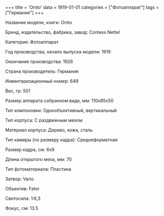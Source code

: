 +++
title = 'Onito'
data = 1919-01-01
categories = ["Фотоаппарат"]
tags = ["Германия"]
+++

Название модели, книги: Onito

Бренд, издательство, фабрика, завод: Contess Nettel

Категория: Фотоаппарат

Год производства, начало выпуска модели: 1919

Окончание производства: 1926

Страна производитель: Германия

Инвентаризационный номер: 649

Вес, гр: 501

Размер аппарата  собранном виде, мм: 110х85х50

Тип компоновки: Однообъективный, вертикальный

Тип корпуса: С раздвижным мехом

Материал корпуса: Дерево, кожа, сталь

Тип камеры (по размеру кадра): Среднеформатная

Размер кадра, см: 6x9

Длина открытого меха, мм: 70

Тип фотоматериала: Пластина

Затвор: Vario

Объектив: Fator

Светосила: 1:6,3

Фокус, см: 13.5

